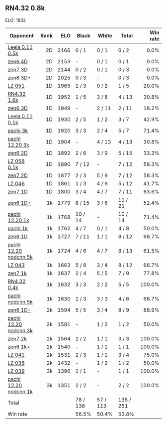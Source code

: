 ## RN4.32 0.8k ##

ELO: 1832

Opponent | Rank | ELO | Black | White | Total | Win rate
---------|-----:|----:|-------|-------|-------|-------:
[Leela 0.11 0.5k](Leela%200.11%200.5k.md) | 2D | 2166 | 0 / 1 | 0 / 1 | 0 / 2 | 0.0%
[zen6 4D](zen6%204D.md) | 2D | 2153 | - | 0 / 1 | 0 / 1 | 0.0%
[zen7 3D](zen7%203D.md) | 2D | 2144 | 0 / 2 | 0 / 1 | 0 / 3 | 0.0%
[zen6 3D+](zen6%203D+.md) | 2D | 2025 | 0 / 3 | - | 0 / 3 | 0.0%
[LZ 051](LZ%20051.md) | 1D | 1965 | 1 / 3 | 0 / 2 | 1 / 5 | 20.0%
[RN4.32 1.6k](RN4.32%201.6k.md) | 1D | 1952 | 1 / 5 | 3 / 8 | 4 / 13 | 30.8%
[zen6 3D](zen6%203D.md) | 1D | 1949 | - | 2 / 11 | 2 / 11 | 18.2%
[Leela 0.11 0.1k](Leela%200.11%200.1k.md) | 1D | 1930 | 2 / 5 | 1 / 2 | 3 / 7 | 42.9%
[pachi 3k](pachi%203k.md) | 1D | 1920 | 3 / 3 | 2 / 4 | 5 / 7 | 71.4%
[pachi 12.20 3k](pachi%2012.20%203k.md) | 1D | 1904 | - | 4 / 13 | 4 / 13 | 30.8%
[zen6 2D](zen6%202D.md) | 1D | 1892 | 2 / 6 | 3 / 9 | 5 / 15 | 33.3%
[LZ 058 0.1k](LZ%20058%200.1k.md) | 1D | 1890 | 7 / 12 | - | 7 / 12 | 58.3%
[zen7 2D](zen7%202D.md) | 1D | 1877 | 2 / 3 | 5 / 9 | 7 / 12 | 58.3%
[LZ 046](LZ%20046.md) | 1D | 1861 | 1 / 3 | 4 / 9 | 5 / 12 | 41.7%
[zen7 1D](zen7%201D.md) | 1D | 1800 | 3 / 4 | 4 / 7 | 7 / 11 | 63.6%
[zen6 1D+](zen6%201D+.md) | 1k | 1779 | 8 / 15 | 3 / 6 | 11 / 21 | 52.4%
[pachi 12.20 1k](pachi%2012.20%201k.md) | 1k | 1768 | 10 / 14 | - | 10 / 14 | 71.4%
[pachi 1k](pachi%201k.md) | 1k | 1762 | 4 / 7 | 0 / 1 | 4 / 8 | 50.0%
[zen6 1D](zen6%201D.md) | 1k | 1727 | 7 / 11 | 1 / 1 | 8 / 12 | 66.7%
[pachi 12.20 nodcnn 5k](pachi%2012.20%20nodcnn%205k.md) | 1k | 1724 | 4 / 6 | 4 / 7 | 8 / 13 | 61.5%
[LZ 043](LZ%20043.md) | 1k | 1663 | 5 / 8 | 3 / 4 | 8 / 12 | 66.7%
[zen7 1k](zen7%201k.md) | 1k | 1637 | 2 / 4 | 5 / 5 | 7 / 9 | 77.8%
[RN4.32 0.4k](RN4.32%200.4k.md) | 1k | 1632 | 3 / 3 | 2 / 2 | 5 / 5 | 100.0%
[pachi nodcnn 5k](pachi%20nodcnn%205k.md) | 1k | 1630 | 1 / 3 | 3 / 3 | 4 / 6 | 66.7%
[zen6 1D-](zen6%201D-.md) | 2k | 1594 | 5 / 5 | 3 / 4 | 8 / 9 | 88.9%
[pachi 12.20 nodcnn 3k](pachi%2012.20%20nodcnn%203k.md) | 2k | 1581 | - | 1 / 2 | 1 / 2 | 50.0%
[zen7 2k](zen7%202k.md) | 2k | 1564 | 2 / 2 | 1 / 1 | 3 / 3 | 100.0%
[zen6 1k+](zen6%201k+.md) | 2k | 1540 | - | 1 / 1 | 1 / 1 | 100.0%
[LZ 041](LZ%20041.md) | 2k | 1531 | 2 / 3 | 1 / 1 | 3 / 4 | 75.0%
[LZ 038](LZ%20038.md) | 2k | 1432 | - | 1 / 2 | 1 / 2 | 50.0%
[LZ 039](LZ%20039.md) | 3k | 1396 | 1 / 1 | - | 1 / 1 | 100.0%
[pachi 12.20 nodcnn 1k](pachi%2012.20%20nodcnn%201k.md) | 3k | 1351 | 2 / 2 | - | 2 / 2 | 100.0%
Total | | | 78 / 138 | 57 / 113 | 135 / 251 | 
Win rate| | | 56.5% | 50.4% | 53.8% | 
